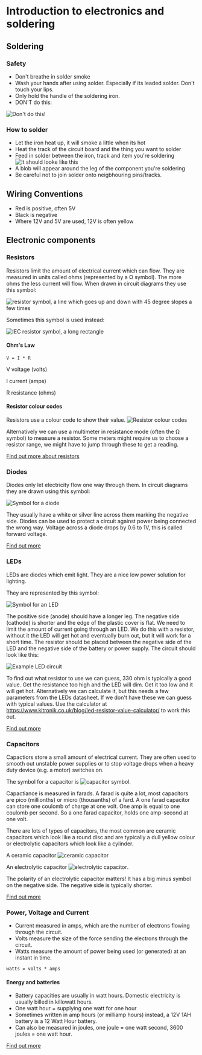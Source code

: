 # Introduction to electronics and soldering

## Soldering

### Safety 

 * Don't breathe in solder smoke
 * Wash your hands after using solder. Especially if its leaded solder. Don't touch your lips. 
 * Only hold the handle of the soldering iron.
 * DON'T do this:
 
 ![Don't do this!](https://i2.wp.com/makezine.com/wp-content/uploads/2016/03/Screen-Shot-2016-03-08-at-9.15.01-AM.png)
 
 
### How to solder
 * Let the iron heat up, it will smoke a little when its hot
 * Heat the track of the circuit board and the thing you want to solder
 * Feed in solder between the iron, track and item you're soldering
  ![It should looke like this](https://cdn.sparkfun.com/r/600-600/assets/learn_tutorials/5/Soldering_Action-01.jpg)
  * A blob will appear around the leg of the component you're soldering
  * Be careful not to join solder onto neigbhouring pins/tracks.
 
## Wiring Conventions
 
* Red is positive, often 5V
* Black is negative
* Where 12V and 5V are used, 12V is often yellow

 
## Electronic components
 
### Resistors
  
  Resistors limit the amount of electrical current which can flow. They are measured in units called ohms (represented by a Ω symbol). The more ohms the less current will flow. When drawn in circuit diagrams they use this symbol:
  
![resistor symbol, a line which goes up and down with 45 degree slopes a few times](https://upload.wikimedia.org/wikipedia/commons/thumb/e/ee/Resistor_symbol_America.svg/320px-Resistor_symbol_America.svg.png)

Sometimes this symbol is used instead:

![IEC resistor symbol, a long rectangle](https://upload.wikimedia.org/wikipedia/commons/thumb/c/c3/Resistor_symbol_IEC.svg/320px-Resistor_symbol_IEC.svg.png)
  
#### Ohm's Law
  
  ```V = I * R```
  
  V voltage (volts)
  
  I current (amps)
  
  R resistance (ohms)
  
#### Resistor colour codes 
  
  Resistors use a colour code to show their value. 
  ![Resistor colour codes](https://www.digikey.co.uk/-/media/Images/Marketing/Resources/Calculators/resistor-color-chart.png?la=en-GB&ts=e802ab48-1ea0-4745-babf-9a21accec5c2)
  
  Alternatively we can use a multimeter in resistance mode (often the Ω symbol) to measure a resistor. Some meters might require us to choose a resistor range, we might have to jump through these to get a reading.
  
[Find out more about resistors](https://learn.sparkfun.com/tutorials/resistors/decoding-resistor-markings)
 
### Diodes

Diodes only let electricity flow one way through them. In circuit diagrams they are drawn using this symbol:

![Symbol for a diode](https://cdn.sparkfun.com/assets/d/6/b/f/a/5171b6bece395ff53c000000.PNG)
 
They usually have a white or silver line across them marking the negative side. Diodes can be used to protect a circuit against power being connected the wrong way. Voltage across a diode drops by 0.6 to 1V, this is called forward voltage.

[Find out more](https://learn.sparkfun.com/tutorials/diodes/all)
  
### LEDs
 LEDs are diodes which emit light. They are a nice low power solution for lighting. 
 
 They are represented by this symbol:
 
 ![Symbol for an LED](https://upload.wikimedia.org/wikipedia/commons/thumb/e/e5/LED_symbol.svg/320px-LED_symbol.svg.png)
 
 The positive side (anode) should have a longer leg. The negative side (cathode) is shorter and the edge of the plastic cover is flat. We need to limit the amount of current going through an LED. We do this with a resistor, without it the LED will get hot and eventually burn out, but it will work for a short time. The resistor should be placed between the negative side of the LED and the negative side of the battery or power supply. The circuit should look like this:
 
 ![Example LED circuit](https://upload.wikimedia.org/wikipedia/commons/thumb/c/c9/LED_circuit.svg/240px-LED_circuit.svg.png)
 
To find out what resistor to use we can guess, 330 ohm is typically a good value. Get the resistance too high and the LED will dim. Get it too low and it will get hot. Alternatively we can calculate it, but this needs a few parameters from the LEDs datasheet. If we don't have these we can guess with typical values. Use the calculator at https://www.kitronik.co.uk/blog/led-resistor-value-calculator/ to work this out. 
 
[Find out more](https://learn.sparkfun.com/tutorials/light-emitting-diodes-leds)
 

 
### Capacitors
 Capactiors store a small amount of electrical current. They are often used to smooth out unstable power supplies or to stop voltage drops when a heavy duty device (e.g. a motor) switches on. 
 
 The symbol for a capacitor is ![capacitor symbol](https://upload.wikimedia.org/wikipedia/commons/thumb/7/78/Capacitor_symbol.svg/274px-Capacitor_symbol.svg.png).
 
 Capactiance is measured in farads. A farad is quite a lot, most capacitors are pico (millionths) or micro (thousanths) of a fard. A one farad capacitor can store one coulomb of charge at one volt. One amp is equal to one coulomb per second. So a one farad capacitor, holds one amp-second at one volt. 
 
 There are lots of types of capacitors, the most common are ceramic capacitors which look like a round disc and are typically a dull yellow colour or electrolytic capacitors which look like a cylinder. 
 
 A ceramic capacitor ![ceramic capacitor](https://media.rs-online.com/t_large/R5381310-01.jpg)
 
 An electrolytic capacitor ![electrolytic capacitor](https://media.rs-online.com/t_large/F3654650-01.jpg).
 
 The polarity of an electrolytic capacitor matters! It has a big minus symbol on the negative side. The negative side is typically shorter. 
 
 [Find out more](https://learn.sparkfun.com/tutorials/capacitors)
 
### Power, Voltage and Current
 
 * Current measured in amps, which are the number of electrons flowing through the circuit.
 * Volts measure the size of the force sending the electrons through the circuit.
 * Watts measure the amount of power being used (or generated) at an instant in time.
 
 ```watts = volts * amps```
 
#### Energy and batteries
 
 * Battery capacities are usually in watt hours. Domestic electricity is usually billed in killowatt hours.
 * One watt hour = supplying one watt for one hour
 * Sometimes written in amp hours (or milliamp hours) instead, a 12V 1AH battery is a 12 Watt Hour battery. 
 * Can also be measured in joules, one joule = one watt second, 3600 joules = one watt hour. 

 [Find out more](https://learn.sparkfun.com/tutorials/electric-power)
